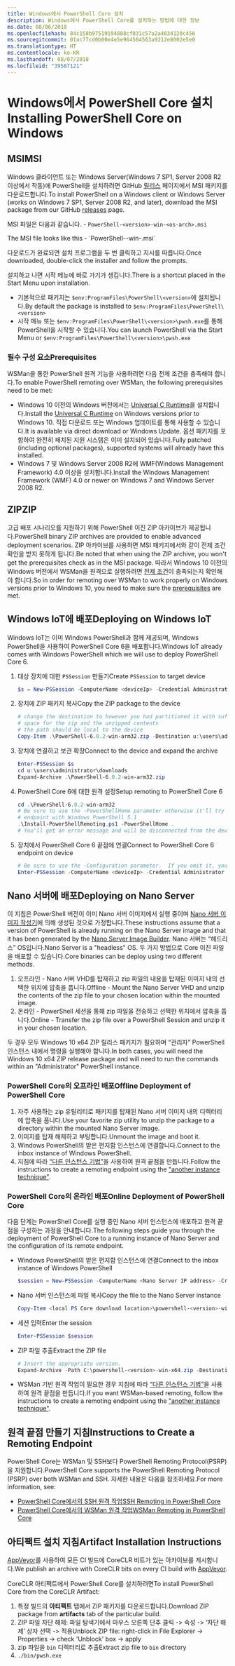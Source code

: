 ```yaml
---
title: Windows에서 PowerShell Core 설치
description: Windows에서 PowerShell Core를 설치하는 방법에 대한 정보
ms.date: 08/06/2018
ms.openlocfilehash: 84c158b97519194888cf031c57a2a4634120c456
ms.sourcegitcommit: 01ac77cd0b00e4e5e964504563a9212e8002e5e0
ms.translationtype: HT
ms.contentlocale: ko-KR
ms.lasthandoff: 08/07/2018
ms.locfileid: "39587121"
---
```

# <a name="installing-powershell-core-on-windows"></a><span data-ttu-id="53ee1-103">Windows에서 PowerShell Core 설치</span><span class="sxs-lookup"><span data-stu-id="53ee1-103">Installing PowerShell Core on Windows</span></span>

## <a name="msi"></a><span data-ttu-id="53ee1-104">MSI</span><span class="sxs-lookup"><span data-stu-id="53ee1-104">MSI</span></span>

<span data-ttu-id="53ee1-105">Windows 클라이언트 또는 Windows Server(Windows 7 SP1, Server 2008 R2 이상에서 작동)에 PowerShell을 설치하려면 GitHub [릴리스][] 페이지에서 MSI 패키지를 다운로드합니다.</span><span class="sxs-lookup"><span data-stu-id="53ee1-105">To install PowerShell on a Windows client or Windows Server (works on Windows 7 SP1, Server 2008 R2, and later), download the MSI package from our GitHub [releases][] page.</span></span>

<span data-ttu-id="53ee1-106">MSI 파일은 다음과 같습니다. - `PowerShell-<version>-win-<os-arch>.msi`
<!-- TODO: should be updated to point to the Download Center as well --></span><span class="sxs-lookup"><span data-stu-id="53ee1-106">The MSI file looks like this - `PowerShell-<version>-win-<os-arch>.msi`
<!-- TODO: should be updated to point to the Download Center as well --></span></span>

<span data-ttu-id="53ee1-107">다운로드가 완료되면 설치 프로그램을 두 번 클릭하고 지시를 따릅니다.</span><span class="sxs-lookup"><span data-stu-id="53ee1-107">Once downloaded, double-click the installer and follow the prompts.</span></span>

<span data-ttu-id="53ee1-108">설치하고 나면 시작 메뉴에 바로 가기가 생깁니다.</span><span class="sxs-lookup"><span data-stu-id="53ee1-108">There is a shortcut placed in the Start Menu upon installation.</span></span>

- <span data-ttu-id="53ee1-109">기본적으로 패키지는 `$env:ProgramFiles\PowerShell\<version>`에 설치됩니다.</span><span class="sxs-lookup"><span data-stu-id="53ee1-109">By default the package is installed to `$env:ProgramFiles\PowerShell\<version>`</span></span>
- <span data-ttu-id="53ee1-110">시작 메뉴 또는 `$env:ProgramFiles\PowerShell\<version>\pwsh.exe`를 통해 PowerShell을 시작할 수 있습니다.</span><span class="sxs-lookup"><span data-stu-id="53ee1-110">You can launch PowerShell via the Start Menu or `$env:ProgramFiles\PowerShell\<version>\pwsh.exe`</span></span>

### <a name="prerequisites"></a><span data-ttu-id="53ee1-111">필수 구성 요소</span><span class="sxs-lookup"><span data-stu-id="53ee1-111">Prerequisites</span></span>

<span data-ttu-id="53ee1-112">WSMan을 통한 PowerShell 원격 기능을 사용하려면 다음 전제 조건을 충족해야 합니다.</span><span class="sxs-lookup"><span data-stu-id="53ee1-112">To enable PowerShell remoting over WSMan, the following prerequisites need to be met:</span></span>

- <span data-ttu-id="53ee1-113">Windows 10 이전의 Windows 버전에서는 [Universal C Runtime](https://www.microsoft.com/download/details.aspx?id=50410)을 설치합니다.</span><span class="sxs-lookup"><span data-stu-id="53ee1-113">Install the [Universal C Runtime](https://www.microsoft.com/download/details.aspx?id=50410) on Windows versions prior to Windows 10.</span></span>
  <span data-ttu-id="53ee1-114">직접 다운로드 또는 Windows 업데이트를 통해 사용할 수 있습니다.</span><span class="sxs-lookup"><span data-stu-id="53ee1-114">It is available via direct download or Windows Update.</span></span>
  <span data-ttu-id="53ee1-115">옵션 패키지를 포함하여 완전히 패치된 지원 시스템은 이미 설치되어 있습니다.</span><span class="sxs-lookup"><span data-stu-id="53ee1-115">Fully patched (including optional packages), supported systems will already have this installed.</span></span>
- <span data-ttu-id="53ee1-116">Windows 7 및 Windows Server 2008 R2에 WMF(Windows Management Framework) 4.0 이상을 설치합니다.</span><span class="sxs-lookup"><span data-stu-id="53ee1-116">Install the Windows Management Framework (WMF) 4.0 or newer on Windows 7 and Windows Server 2008 R2.</span></span>

## <a name="zip"></a><span data-ttu-id="53ee1-117">ZIP</span><span class="sxs-lookup"><span data-stu-id="53ee1-117">ZIP</span></span>

<span data-ttu-id="53ee1-118">고급 배포 시나리오를 지원하기 위해 PowerShell 이진 ZIP 아카이브가 제공됩니다.</span><span class="sxs-lookup"><span data-stu-id="53ee1-118">PowerShell binary ZIP archives are provided to enable advanced deployment scenarios.</span></span>
<span data-ttu-id="53ee1-119">ZIP 아카이브를 사용하면 MSI 패키지에서와 같이 전제 조건 확인을 받지 못하게 됩니다.</span><span class="sxs-lookup"><span data-stu-id="53ee1-119">Be noted that when using the ZIP archive, you won't get the prerequisites check as in the MSI package.</span></span>
<span data-ttu-id="53ee1-120">따라서 Windows 10 이전의 Windows 버전에서 WSMan을 원격으로 실행하려면 [전제 조건](#prerequisites)이 충족되는지 확인해야 합니다.</span><span class="sxs-lookup"><span data-stu-id="53ee1-120">So in order for remoting over WSMan to work properly on Windows versions prior to Windows 10, you need to make sure the [prerequisites](#prerequisites) are met.</span></span>

## <a name="deploying-on-windows-iot"></a><span data-ttu-id="53ee1-121">Windows IoT에 배포</span><span class="sxs-lookup"><span data-stu-id="53ee1-121">Deploying on Windows IoT</span></span>

<span data-ttu-id="53ee1-122">Windows IoT는 이미 Windows PowerShell과 함께 제공되며, Windows PowerShell을 사용하여 PowerShell Core 6을 배포합니다.</span><span class="sxs-lookup"><span data-stu-id="53ee1-122">Windows IoT already comes with Windows PowerShell which we will use to deploy PowerShell Core 6.</span></span>

1. <span data-ttu-id="53ee1-123">대상 장치에 대한 `PSSession` 만들기</span><span class="sxs-lookup"><span data-stu-id="53ee1-123">Create `PSSession` to target device</span></span>

   ```powershell
   $s = New-PSSession -ComputerName <deviceIp> -Credential Administrator
   ```

2. <span data-ttu-id="53ee1-124">장치에 ZIP 패키지 복사</span><span class="sxs-lookup"><span data-stu-id="53ee1-124">Copy the ZIP package to the device</span></span>

   ```powershell
   # change the destination to however you had partitioned it with sufficient
   # space for the zip and the unzipped contents
   # the path should be local to the device
   Copy-Item .\PowerShell-6.0.2-win-arm32.zip -Destination u:\users\administrator\Downloads -ToSession $s
   ```

3. <span data-ttu-id="53ee1-125">장치에 연결하고 보관 확장</span><span class="sxs-lookup"><span data-stu-id="53ee1-125">Connect to the device and expand the archive</span></span>

   ```powershell
   Enter-PSSession $s
   cd u:\users\administrator\downloads
   Expand-Archive .\PowerShell-6.0.2-win-arm32.zip
   ```

4. <span data-ttu-id="53ee1-126">PowerShell Core 6에 대한 원격 설정</span><span class="sxs-lookup"><span data-stu-id="53ee1-126">Setup remoting to PowerShell Core 6</span></span>

   ```powershell
   cd .\PowerShell-6.0.2-win-arm32
   # Be sure to use the -PowerShellHome parameter otherwise it'll try to create a new
   # endpoint with Windows PowerShell 5.1
   .\Install-PowerShellRemoting.ps1 -PowerShellHome .
   # You'll get an error message and will be disconnected from the device because it has to restart WinRM
   ```

5. <span data-ttu-id="53ee1-127">장치에서 PowerShell Core 6 끝점에 연결</span><span class="sxs-lookup"><span data-stu-id="53ee1-127">Connect to PowerShell Core 6 endpoint on device</span></span>

   ```powershell
   # Be sure to use the -Configuration parameter.  If you omit it, you will connect to Windows PowerShell 5.1
   Enter-PSSession -ComputerName <deviceIp> -Credential Administrator -Configuration powershell.6.0.2
   ```

## <a name="deploying-on-nano-server"></a><span data-ttu-id="53ee1-128">Nano 서버에 배포</span><span class="sxs-lookup"><span data-stu-id="53ee1-128">Deploying on Nano Server</span></span>

<span data-ttu-id="53ee1-129">이 지침은 PowerShell 버전이 이미 Nano 서버 이미지에서 실행 중이며 [Nano 서버 이미지 작성기](/windows-server/get-started/deploy-nano-server)에 의해 생성된 것으로 가정합니다.</span><span class="sxs-lookup"><span data-stu-id="53ee1-129">These instructions assume that a version of PowerShell is already running on the Nano Server image and that it has been generated by the [Nano Server Image Builder](/windows-server/get-started/deploy-nano-server).</span></span>
<span data-ttu-id="53ee1-130">Nano 서버는 “헤드리스” OS입니다.</span><span class="sxs-lookup"><span data-stu-id="53ee1-130">Nano Server is a "headless" OS.</span></span> <span data-ttu-id="53ee1-131">두 가지 방법으로 Core 이진 파일을 배포할 수 있습니다.</span><span class="sxs-lookup"><span data-stu-id="53ee1-131">Core binaries can be deploy using two different methods.</span></span>

1. <span data-ttu-id="53ee1-132">오프라인 - Nano 서버 VHD를 탑재하고 zip 파일의 내용을 탑재된 이미지 내의 선택한 위치에 압축을 풉니다.</span><span class="sxs-lookup"><span data-stu-id="53ee1-132">Offline - Mount the Nano Server VHD and unzip the contents of the zip file to your chosen location within the mounted image.</span></span>
2. <span data-ttu-id="53ee1-133">온라인 - PowerShell 세션을 통해 zip 파일을 전송하고 선택한 위치에서 압축을 풉니다.</span><span class="sxs-lookup"><span data-stu-id="53ee1-133">Online - Transfer the zip file over a PowerShell Session and unzip it in your chosen location.</span></span>

<span data-ttu-id="53ee1-134">두 경우 모두 Windows 10 x64 ZIP 릴리스 패키지가 필요하며 “관리자” PowerShell 인스턴스 내에서 명령을 실행해야 합니다.</span><span class="sxs-lookup"><span data-stu-id="53ee1-134">In both cases, you will need the Windows 10 x64 ZIP release package and will need to run the commands within an "Administrator" PowerShell instance.</span></span>

### <a name="offline-deployment-of-powershell-core"></a><span data-ttu-id="53ee1-135">PowerShell Core의 오프라인 배포</span><span class="sxs-lookup"><span data-stu-id="53ee1-135">Offline Deployment of PowerShell Core</span></span>

1. <span data-ttu-id="53ee1-136">자주 사용하는 zip 유틸리티로 패키지를 탑재된 Nano 서버 이미지 내의 디렉터리에 압축을 풉니다.</span><span class="sxs-lookup"><span data-stu-id="53ee1-136">Use your favorite zip utility to unzip the package to a directory within the mounted Nano Server image.</span></span>
2. <span data-ttu-id="53ee1-137">이미지를 탑재 해제하고 부팅합니다.</span><span class="sxs-lookup"><span data-stu-id="53ee1-137">Unmount the image and boot it.</span></span>
3. <span data-ttu-id="53ee1-138">Windows PowerShell의 받은 편지함 인스턴스에 연결합니다.</span><span class="sxs-lookup"><span data-stu-id="53ee1-138">Connect to the inbox instance of Windows PowerShell.</span></span>
4. <span data-ttu-id="53ee1-139">지침에 따라 [“다른 인스턴스 기법”](#executed-by-another-instance-of-powershell-on-behalf-of-the-instance-that-it-will-register)을 사용하여 원격 끝점을 만듭니다.</span><span class="sxs-lookup"><span data-stu-id="53ee1-139">Follow the instructions to create a remoting endpoint using the ["another instance technique"](#executed-by-another-instance-of-powershell-on-behalf-of-the-instance-that-it-will-register).</span></span>

### <a name="online-deployment-of-powershell-core"></a><span data-ttu-id="53ee1-140">PowerShell Core의 온라인 배포</span><span class="sxs-lookup"><span data-stu-id="53ee1-140">Online Deployment of PowerShell Core</span></span>

<span data-ttu-id="53ee1-141">다음 단계는 PowerShell Core를 실행 중인 Nano 서버 인스턴스에 배포하고 원격 끝점을 구성하는 과정을 안내합니다.</span><span class="sxs-lookup"><span data-stu-id="53ee1-141">The following steps guide you through the deployment of PowerShell Core to a running instance of Nano Server and the configuration of its remote endpoint.</span></span>

- <span data-ttu-id="53ee1-142">Windows PowerShell의 받은 편지함 인스턴스에 연결</span><span class="sxs-lookup"><span data-stu-id="53ee1-142">Connect to the inbox instance of Windows PowerShell</span></span>

  ```powershell
  $session = New-PSSession -ComputerName <Nano Server IP address> -Credential <An Administrator account on the system>
  ```

- <span data-ttu-id="53ee1-143">Nano 서버 인스턴스에 파일 복사</span><span class="sxs-lookup"><span data-stu-id="53ee1-143">Copy the file to the Nano Server instance</span></span>

  ```powershell
  Copy-Item <local PS Core download location>\powershell-<version>-win-x64.zip c:\ -ToSession $session
  ```

- <span data-ttu-id="53ee1-144">세션 입력</span><span class="sxs-lookup"><span data-stu-id="53ee1-144">Enter the session</span></span>

  ```powershell
  Enter-PSSession $session
  ```

- <span data-ttu-id="53ee1-145">ZIP 파일 추출</span><span class="sxs-lookup"><span data-stu-id="53ee1-145">Extract the ZIP file</span></span>

  ```powershell
  # Insert the appropriate version.
  Expand-Archive -Path C:\powershell-<version>-win-x64.zip -DestinationPath "C:\PowerShellCore_<version>"
  ```

- <span data-ttu-id="53ee1-146">WSMan 기반 원격 작업이 필요한 경우 지침에 따라 [“다른 인스턴스 기법”](../core-powershell/WSMan-Remoting-in-PowerShell-Core.md#executed-by-another-instance-of-powershell-on-behalf-of-the-instance-that-it-will-register)을 사용하여 원격 끝점을 만듭니다.</span><span class="sxs-lookup"><span data-stu-id="53ee1-146">If you want WSMan-based remoting, follow the instructions to create a remoting endpoint using the ["another instance technique"](../core-powershell/WSMan-Remoting-in-PowerShell-Core.md#executed-by-another-instance-of-powershell-on-behalf-of-the-instance-that-it-will-register).</span></span>

## <a name="instructions-to-create-a-remoting-endpoint"></a><span data-ttu-id="53ee1-147">원격 끝점 만들기 지침</span><span class="sxs-lookup"><span data-stu-id="53ee1-147">Instructions to Create a Remoting Endpoint</span></span>

<span data-ttu-id="53ee1-148">PowerShell Core는 WSMan 및 SSH보다 PowerShell Remoting Protocol(PSRP)을 지원합니다.</span><span class="sxs-lookup"><span data-stu-id="53ee1-148">PowerShell Core supports the PowerShell Remoting Protocol (PSRP) over both WSMan and SSH.</span></span>
<span data-ttu-id="53ee1-149">자세한 내용은 다음을 참조하세요.</span><span class="sxs-lookup"><span data-stu-id="53ee1-149">For more information, see:</span></span>

- <span data-ttu-id="53ee1-150">[PowerShell Core에서의 SSH 원격 작업][ssh-remoting]</span><span class="sxs-lookup"><span data-stu-id="53ee1-150">[SSH Remoting in PowerShell Core][ssh-remoting]</span></span>
- <span data-ttu-id="53ee1-151">[PowerShell Core에서의 WSMan 원격 작업][wsman-remoting]</span><span class="sxs-lookup"><span data-stu-id="53ee1-151">[WSMan Remoting in PowerShell Core][wsman-remoting]</span></span>

## <a name="artifact-installation-instructions"></a><span data-ttu-id="53ee1-152">아티팩트 설치 지침</span><span class="sxs-lookup"><span data-stu-id="53ee1-152">Artifact Installation Instructions</span></span>

<span data-ttu-id="53ee1-153">[AppVeyor][]를 사용하여 모든 CI 빌드에 CoreCLR 비트가 있는 아카이브를 게시합니다.</span><span class="sxs-lookup"><span data-stu-id="53ee1-153">We publish an archive with CoreCLR bits on every CI build with [AppVeyor][].</span></span>

<span data-ttu-id="53ee1-154">CoreCLR 아티팩트에서 PowerShell Core를 설치하려면</span><span class="sxs-lookup"><span data-stu-id="53ee1-154">To install PowerShell Core from the CoreCLR Artifact:</span></span>

1. <span data-ttu-id="53ee1-155">특정 빌드의 **아티팩트** 탭에서 ZIP 패키지를 다운로드합니다.</span><span class="sxs-lookup"><span data-stu-id="53ee1-155">Download ZIP package from **artifacts** tab of the particular build.</span></span>
2. <span data-ttu-id="53ee1-156">ZIP 파일 차단 해제: 파일 탐색기에서 마우스 오른쪽 단추 클릭 -> 속성 -> ‘차단 해제’ 상자 선택 -> 적용</span><span class="sxs-lookup"><span data-stu-id="53ee1-156">Unblock ZIP file: right-click in File Explorer -> Properties -> check 'Unblock' box -> apply</span></span>
3. <span data-ttu-id="53ee1-157">zip 파일을 `bin` 디렉터리로 추출</span><span class="sxs-lookup"><span data-stu-id="53ee1-157">Extract zip file to `bin` directory</span></span>
4. `./bin/pwsh.exe`

<!-- [download-center]: TODO -->

[릴리스]: https://github.com/PowerShell/PowerShell/releases
[releases]: https://github.com/PowerShell/PowerShell/releases
[ssh-remoting]: ../core-powershell/SSH-Remoting-in-PowerShell-Core.md
[wsman-remoting]: ../core-powershell/WSMan-Remoting-in-PowerShell-Core.md
[AppVeyor]: https://ci.appveyor.com/project/PowerShell/powershell

